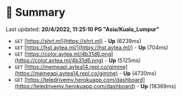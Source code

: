 # 📖 Summary
Last updated: **20/4/2022, 11:25:10 PG "Asia/Kuala_Lumpur"**

- `GET` [https://shrt.ml](https://shrt.ml) - **Up** (6239ms)
- `GET` [https://hst.aytea.ml/](https://hst.aytea.ml/) - **Up** (704ms)
- `GET` [https://color.aytea.ml/4b31d6.png](https://color.aytea.ml/4b31d6.png) - **Up** (5125ms)
- `GET` [https://memeapi.aytea14.repl.co/gimme](https://memeapi.aytea14.repl.co/gimme) - **Up** (4730ms)
- `GET` [https://teledrivemy.herokuapp.com/dashboard](https://teledrivemy.herokuapp.com/dashboard) - **Up** (18369ms)
